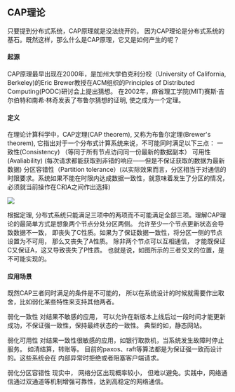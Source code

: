 ## CAP理论

只要提到分布式系统，CAP原理就是没法绕开的。 因为CAP理论是分布式系统的基石。既然这样，那么什么是CAP原理，它又是如何产生的呢？


#### 起源
CAP原理最早出现在2000年，是加州大学伯克利分校（University of California, Berkeley)的Eric Brewer教授在ACM组织的Principles of Distributed Computing(PODC)研讨会上提出猜想。
在2002年，麻省理工学院(MIT)赛斯·吉尔伯特和南希·林奇发表了布鲁尔猜想的证明, 使之成为一个定理。


#### 定义
在理论计算科学中，CAP定理(CAP theorem), 又称为布鲁尔定理(Brewer's theorem), 它指出对于一个分布式计算系统来说，不可能同时满足以下三点：
一致性(Consistency) （等同于所有节点访问同一份最新的数据副本）
可用性(Avaliability) (每次请求都能获取到非错的响应——但是不保证获取的数据为最新数据)
分区容错性（Partition tolerance）(以实际效果而言，分区相当于对通信的时限要求。系统如果不能在时限内达成数据一致性，就意味着发生了分区的情况，
必须就当前操作在C和A之间作出选择)


![](https://raw.githubusercontent.com/csunny/etcd-from-arch-to-souce-code/master/_asserts/images/cap.jpg)

根据定理, 分布式系统只能满足三项中的两项而不可能满足全部三项。理解CAP理论的最简单方式是想象两个节点分处分区两侧。 允许至少一个节点更新状态会导致数据不一致，
即丧失了C性质。如果为了保证数据一致性，将分区一侧的节点设置为不可用， 那么又丧失了A性质。 除非两个节点可以互相通信， 才能既保证C又保证A，这又导致丧失了P性质。
也就是说，如图所示的三者交叉的位置，是不可能实现的。


#### 应用场景
既然CAP三者同时满足的条件是不可能的， 所以在系统设计的时候就需要作出取舍，比如弱化某些特性来支持其他两者。

弱化一致性
对结果不敏感的应用， 可以允许在新版本上线后过一段时间才能更新成功，不保证强一致性，保持最终状态的一致性。
典型的如，静态网站。

弱化可用性
对结果一致性很敏感的应用，如银行取款机，当系统发生故障时停止服务。 如清结算，转账等。 目前的paxos、raft等算法都是为保证强一致而设计的。这些系统会在
内部异常时拒绝或者阻塞客户端请求。

弱化分区容错性
现实中， 网络分区出现概率较小， 但难以避免。实践中，网络通信通过双通道等机制增强可靠性，达到高稳定的网络通信。
